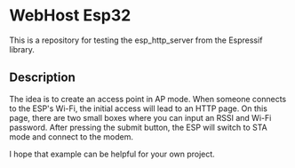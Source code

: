 # WebHost Esp32

This is a repository for testing the esp_http_server from the Espressif library.

## Description

The idea is to create an access point in AP mode. When someone connects to the ESP's Wi-Fi, the initial access will lead to an HTTP page. On this page, there are two small boxes where you can input an RSSI and Wi-Fi password. After pressing the submit button, the ESP will switch to STA mode and connect to the modem.

I hope that example can be helpful for your own project.